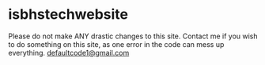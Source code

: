 isbhstechwebsite
================

Please do not make ANY drastic changes to this site. Contact me if you wish to do something on this site, as one error in the code can mess up everything.
defaultcode1@gmail.com
